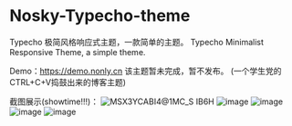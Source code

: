 # Nosky-Typecho-theme
Typecho 极简风格响应式主题，一款简单的主题。 Typecho Minimalist Responsive Theme, a simple theme.

Demo：https://demo.nonly.cn
该主题暂未完成，暂不发布。
(一个学生党的CTRL+C+V捣鼓出来的博客主题)

截图展示(showtime!!!)：
![MSX3YCABI`4@1MC_S IB`6H](https://github.com/Inon1y/Nosky-Typecho-theme/assets/91359128/eaab32a4-4634-4cff-a589-6a866b6208f3)
![image](https://github.com/Inon1y/Nosky-Typecho-theme/assets/91359128/92b3c3cc-7835-4d5e-8125-2fce1185b086)
![image](https://github.com/Inon1y/Nosky-Typecho-theme/assets/91359128/4015cc65-f821-4694-a54e-48f8ec7924cb)
![image](https://github.com/Inon1y/Nosky-Typecho-theme/assets/91359128/7a592740-083e-4b28-99a4-a8a039a31264)
![image](https://github.com/Inon1y/Nosky-Typecho-theme/assets/91359128/93f47c0b-332b-426b-afa3-4837386b291b)
